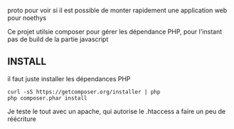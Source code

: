 proto pour voir si il est possible de monter rapidement une application web pour noethys

Ce projet utilsie composer  pour gérer les dépendance PHP, pour l'instant pas de build de la partie javascript

## INSTALL

il faut juste installer les dépendances PHP

    curl -sS https://getcomposer.org/installer | php
    php composer.phar install

Je teste le tout avec un apache, qui autorise le .htaccess a faire un peu de réécriture 
